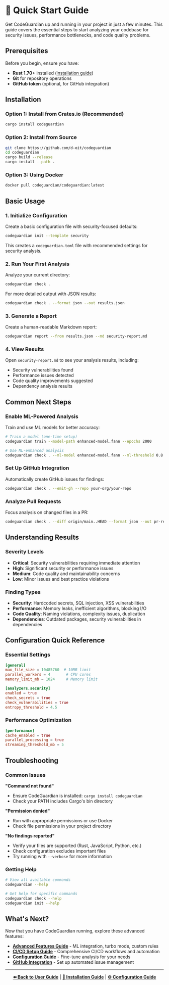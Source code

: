 # 🚀 Quick Start Guide

Get CodeGuardian up and running in your project in just a few minutes. This guide covers the essential steps to start analyzing your codebase for security issues, performance bottlenecks, and code quality problems.

## Prerequisites

Before you begin, ensure you have:

- **Rust 1.70+** installed ([installation guide](https://rustup.rs/))
- **Git** for repository operations
- **GitHub token** (optional, for GitHub integration)

## Installation

### Option 1: Install from Crates.io (Recommended)

```bash
cargo install codeguardian
```

### Option 2: Install from Source

```bash
git clone https://github.com/d-oit/codeguardian
cd codeguardian
cargo build --release
cargo install --path .
```

### Option 3: Using Docker

```bash
docker pull codeguardian/codeguardian:latest
```

## Basic Usage

### 1. Initialize Configuration

Create a basic configuration file with security-focused defaults:

```bash
codeguardian init --template security
```

This creates a `codeguardian.toml` file with recommended settings for security analysis.

### 2. Run Your First Analysis

Analyze your current directory:

```bash
codeguardian check .
```

For more detailed output with JSON results:

```bash
codeguardian check . --format json --out results.json
```

### 3. Generate a Report

Create a human-readable Markdown report:

```bash
codeguardian report --from results.json --md security-report.md
```

### 4. View Results

Open `security-report.md` to see your analysis results, including:
- Security vulnerabilities found
- Performance issues detected
- Code quality improvements suggested
- Dependency analysis results

## Common Next Steps

### Enable ML-Powered Analysis

Train and use ML models for better accuracy:

```bash
# Train a model (one-time setup)
codeguardian train --model-path enhanced-model.fann --epochs 2000

# Use ML-enhanced analysis
codeguardian check . --ml-model enhanced-model.fann --ml-threshold 0.8
```

### Set Up GitHub Integration

Automatically create GitHub issues for findings:

```bash
codeguardian check . --emit-gh --repo your-org/your-repo
```

### Analyze Pull Requests

Focus analysis on changed files in a PR:

```bash
codeguardian check . --diff origin/main..HEAD --format json --out pr-results.json
```

## Understanding Results

### Severity Levels

- **Critical**: Security vulnerabilities requiring immediate attention
- **High**: Significant security or performance issues
- **Medium**: Code quality and maintainability concerns
- **Low**: Minor issues and best practice violations

### Finding Types

- **Security**: Hardcoded secrets, SQL injection, XSS vulnerabilities
- **Performance**: Memory leaks, inefficient algorithms, blocking I/O
- **Code Quality**: Naming violations, complexity issues, duplication
- **Dependencies**: Outdated packages, security vulnerabilities in dependencies

## Configuration Quick Reference

### Essential Settings

```toml
[general]
max_file_size = 10485760  # 10MB limit
parallel_workers = 4       # CPU cores
memory_limit_mb = 1024     # Memory limit

[analyzers.security]
enabled = true
check_secrets = true
check_vulnerabilities = true
entropy_threshold = 4.5
```

### Performance Optimization

```toml
[performance]
cache_enabled = true
parallel_processing = true
streaming_threshold_mb = 5
```

## Troubleshooting

### Common Issues

**"Command not found"**
- Ensure CodeGuardian is installed: `cargo install codeguardian`
- Check your PATH includes Cargo's bin directory

**"Permission denied"**
- Run with appropriate permissions or use Docker
- Check file permissions in your project directory

**"No findings reported"**
- Verify your files are supported (Rust, JavaScript, Python, etc.)
- Check configuration excludes important files
- Try running with `--verbose` for more information

### Getting Help

```bash
# View all available commands
codeguardian --help

# Get help for specific commands
codeguardian check --help
codeguardian init --help
```

## What's Next?

Now that you have CodeGuardian running, explore these advanced features:

- **[Advanced Features Guide](advanced-features.md)** - ML integration, turbo mode, custom rules
- **[CI/CD Setup Guide](ci-cd-setup.md)** - Comprehensive CI/CD workflows and automation
- **[Configuration Guide](configuration.md)** - Fine-tune analysis for your needs
- **[GitHub Integration](github-integration.md)** - Set up automated issue management

---

<div align="center">

**[⬅️ Back to User Guide](../README.md)** | **[📖 Installation Guide](installation.md)** | **[⚙️ Configuration Guide](configuration.md)**

</div>